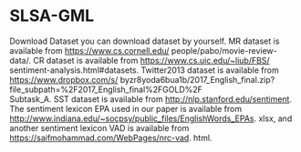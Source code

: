 # SLSA-GML

Download Dataset
 you can download dataset by yourself. MR dataset is available from https://www.cs.cornell.edu/
people/pabo/movie-review-data/. CR dataset is available from https://www.cs.uic.edu/~liub/FBS/
sentiment-analysis.html#datasets. Twitter2013 dataset is available from https://www.dropbox.com/s/
byzr8yoda6bua1b/2017_English_final.zip?file_subpath=%2F2017_English_final%2FGOLD%2F\
Subtask_A. SST dataset is available from http://nlp.stanford.edu/sentiment. The sentiment lexicon EPA
used in our paper is available from http://www.indiana.edu/~socpsy/public_files/EnglishWords_EPAs.
xlsx, and another sentiment lexicon VAD is available from https://saifmohammad.com/WebPages/nrc-vad.
html.

